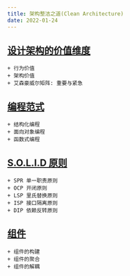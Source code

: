 ```yaml
---
title: 架构整洁之道(Clean Architecture)
date: 2022-01-24
---
```


## [设计架构的价值维度](./values.md)
    + 行为价值
    + 架构价值
    + 艾森豪威尔矩阵: 重要与紧急

## [编程范式](./paradigm.md)
    + 结构化编程
    + 面向对象编程
    + 函数式编程

## [S.O.L.I.D 原则](./soild.md)
    + SPR 单一职责原则
    + OCP 开闭原则
    + LSP 里氏替换原则
    + ISP 接口隔离原则
    + DIP 依赖反转原则

## [组件](./compones.md)    
    + 组件的构建
    + 组件的聚合
    + 组件的解耦